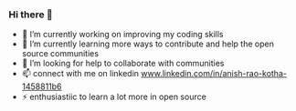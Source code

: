 ### Hi there 👋


- 🔭 I’m currently working on improving my coding skills
- 🌱 I’m currently learning more ways to contribute and help the open source communities
- 🤔 I’m looking for help to collaborate with communities
- 📫  connect with me on linkedin
    www.linkedin.com/in/anish-rao-kotha-1458811b6
- ⚡ enthusiastiic to learn a lot more in open source
